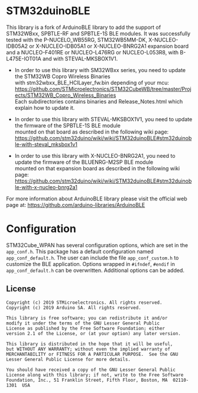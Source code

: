 # STM32duinoBLE

This library is a fork of ArduinoBLE library to add the support of STM32WBxx, SPBTLE-RF and SPBTLE-1S BLE modules.
It was successfully tested with the P-NUCELO_WB55RG, STM32WB5MM-DK, X-NUCLEO-IDB05A2 or X-NUCLEO-IDB05A1 or
X-NUCLEO-BNRG2A1 expansion board and a NUCLEO-F401RE or NUCLEO-L476RG or NUCLEO-L053R8, with B-L475E-IOT01A
and with STEVAL-MKSBOX1V1.

 - In order to use this library with SM32WBxx series, you need to update the STM32WB Copro Wireless Binaries  
with stm32wbxx_BLE_HCILayer_fw.bin depending of your mcu:  
https://github.com/STMicroelectronics/STM32CubeWB/tree/master/Projects/STM32WB_Copro_Wireless_Binaries    
  Each subdirectories contains binaries and Release_Notes.html which explain how to update it.

 - In order to use this library with STEVAL-MKSBOX1V1, you need to update the firmware of the SPBTLE-1S BLE module  
mounted on that board as described in the following wiki page:  
https://github.com/stm32duino/wiki/wiki/STM32duinoBLE#stm32duinoble-with-steval_mksbox1v1

- In order to use this library with X-NUCLEO-BNRG2A1, you need to update the firmware of the BLUENRG-M2SP BLE module  
mounted on that expansion board as described in the following wiki page:  
https://github.com/stm32duino/wiki/wiki/STM32duinoBLE#stm32duinoble-with-x-nucleo-bnrg2a1

For more information about ArduinoBLE library please visit the official web page at:
https://github.com/arduino-libraries/ArduinoBLE

# Configuration
STM32Cube_WPAN has several configuration options, which are set in the `app_conf.h`.
This package has a default configuration named `app_conf_default.h`.
The user can include the file `app_conf_custom.h` to customize the BLE application.
Options wrapped in `#ifndef`, `#endif` in `app_conf_default.h` can be overwritten.
Additional options can be added.

## License

```
Copyright (c) 2019 STMicroelectronics. All rights reserved.
Copyright (c) 2019 Arduino SA. All rights reserved.

This library is free software; you can redistribute it and/or
modify it under the terms of the GNU Lesser General Public
License as published by the Free Software Foundation; either
version 2.1 of the License, or (at your option) any later version.

This library is distributed in the hope that it will be useful,
but WITHOUT ANY WARRANTY; without even the implied warranty of
MERCHANTABILITY or FITNESS FOR A PARTICULAR PURPOSE.  See the GNU
Lesser General Public License for more details.

You should have received a copy of the GNU Lesser General Public
License along with this library; if not, write to the Free Software
Foundation, Inc., 51 Franklin Street, Fifth Floor, Boston, MA  02110-1301  USA
```
